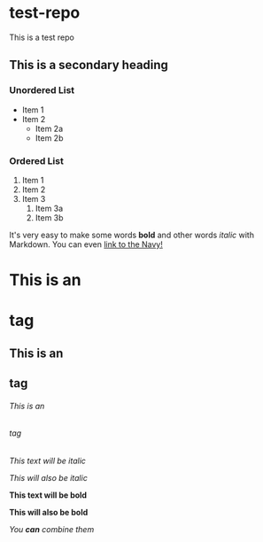 # test-repo
This is a test repo
## This is a secondary heading


### Unordered List
* Item 1
* Item 2
  * Item 2a
  * Item 2b

### Ordered List
1. Item 1
1. Item 2
1. Item 3
   1. Item 3a
   1. Item 3b

It's very easy to make some words **bold** and other words *italic* with Markdown. You can even [link to the Navy!](http://www.navy.mil)

# This is an <h1> tag
 
## This is an <h2> tag
 
###### This is an <h6> tag
  
*This text will be italic*

_This will also be italic_

**This text will be bold**

__This will also be bold__

_You **can** combine them_

